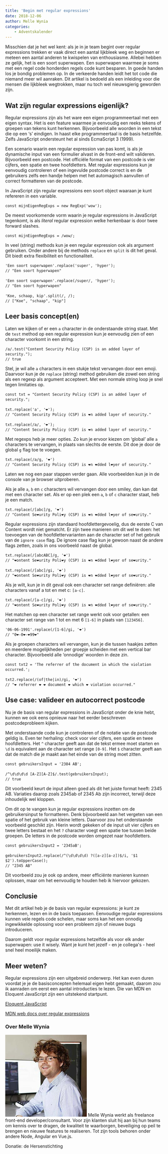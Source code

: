 ```yaml
---
title: 'Begin met regular expressions'
date: 2018-12-06
author: Melle Wynia
categories:
    - Adventskalender
---
```


Misschien dat je het wel kent: als je in je team begint over regular expressions trekken er vaak direct een aantal lijkbleek weg en beginnen er meteen een aantal anderen te kwispelen van enthousiasme. Allebei hebben ze gelijk, het is een soort superwapen. Een superwapen waarmee je soms met een regel code honderden regels code kunt besparen. In goede handen los je bondig problemen op. In de verkeerde handen leidt het tot code die niemand meer wil aanraken. Dit artikel is bedoeld als een inleiding voor die mensen die lijkbleek wegtrokken, maar nu toch wel nieuwsgierig geworden zijn.

## Wat zijn regular expressions eigenlijk?

Regular expressions zijn als het ware een eigen programmeertaal met een eigen syntax. Het is een feature waarmee je eenvoudig een reeks tekens of groepen van tekens kunt herkennen. Bijvoorbeeld alle woorden in een tekst die op een ‘s’ eindigen. In haast elke programmeertaal is de basis hetzelfde. Zelfs JavaScript ondersteunt het al sinds EcmaScript 3 (1999).

Een scenario waarin een regular expression van pas komt, is als je dynamische input van een formulier alvast in de front-end wilt valideren. Bijvoorbeeld een postcode. Het officiële format van een postcode is vier cijfers, een spatie en twee hoofdletters. Met regular expressions kun je eenvoudig controleren of een ingevulde postcode correct is en de gebruikers zelfs een handje helpen met het automagisch aanvullen of correct formatteren van de postcode.

In JavaScript zijn regular expressions een soort object waaraan je kunt refereren in een variable.

```
const mijnEigenRegExps = new RegExp('wow');
```

De meest voorkomende vorm waarin je regular expressions in JavaScript tegenkomt, is als _literal_ regular expression welke herkenbaar is door twee forward slashes.

```
const mijnEigenRegExps = /wow/;
```

In veel (string) methods kun je een regular expression ook als argument gebruiken. Onder andere bij de methods `replace` en `split` is dit het geval. Dit biedt extra flexibiliteit en functionaliteit.

```
'Een soort superwapen'.replace('super', 'hyper');
// "Een soort hyperwapen"

'Een soort superwapen'.replace(/super/, 'hyper');
// "Een soort hyperwapen"

'Koe, schaap, kip'.split(/, /);
// ["Koe", "schaap", "kip"]
```

## Leer basis concept(en)

Laten we kijken of er een `a` character in de onderstaande string staat. Met de `test` method op een regular expression kun je eenvoudig zien of een character voorkomt in een string.

```
/a/.test("Content Security Policy (CSP) is an added layer of security.");
// true
```

Stel, je wil alle `a` characters in een stukje tekst vervangen door een emoji. Daarvoor kun je de `replace` (string) method gebruiken die zowel een string als een regexp als argument accepteert. Met een normale string loop je snel tegen limitaties op.

```
const txt = "Content Security Policy (CSP) is an added layer of security.";

txt.replace('a', '❤️');
// "Content Security Policy (CSP) is ❤️n added layer of security."

txt.replace(/a/, '❤️');
// "Content Security Policy (CSP) is ❤️n added layer of security."
```

Met regexps heb je meer opties. Zo kun je ervoor kiezen om ‘global’ alle `a` characters te vervangen, in plaats van slechts de eerste. Dit doe je door de global `g` flag toe te voegen.

```
txt.replace(/a/g, '❤️')
// "Content Security Policy (CSP) is ❤️n ❤️dded l❤️yer of security."
```

Laten we nog een paar stappen verder gaan. Alle voorbeelden kun je in de console van je browser uitproberen.

Als je alle `a`, `b` en `c` characters wil vervangen door een smiley, dan kan dat met een character set. Als er op een plek een `a`, `b` of `c` character staat, heb je een match.

```
txt.replace(/[abc]/g, '❤️')
// "Content Se❤️urity Poli❤️y (CSP) is ❤️n ❤️dded l❤️yer of se❤️urity."
```

Regular expressions zijn standaard hoofdlettergevoelig, dus de eerste C van Content wordt niet gematcht. Er zijn twee manieren om dit wel te doen: het toevoegen van de hoofdlettervarianten aan de character set of het gebruik van de `ignore case` flag. De ignore case flag kun je gewoon naast de andere flags zetten, zoals in ons voorbeeld naast de global.

```
txt.replace(/[abcABC]/g, '❤️')
// "❤️ontent Se❤️urity Poli❤️y (CSP) is ❤️n ❤️dded l❤️yer of se❤️urity."

txt.replace(/[abc]/gi, '❤️')
// "❤️ontent Se❤️urity Poli❤️y (CSP) is ❤️n ❤️dded l❤️yer of se❤️urity."
```

Als je wilt, kun je in dit geval ook een character set range definiëren: alle characters vanaf a tot en met c: `[a-c]`.

```
txt.replace(/[a-c]/gi, '❤️')
// "❤️ontent Se❤️urity Poli❤️y (CSP) is ❤️n ❤️dded l❤️yer of se❤️urity."
```

Het matchen op een character set range werkt ook voor getallen: een character set range van 1 tot en met 6 `[1-6]` in plaats van `[123456]`.

```
'06-06-1991'.replace(/[1-6]/gi, '❤️')
// "0❤️-0❤️-❤️99❤️"
```

Als je groepen characters wil vervangen, kun je die tussen haakjes zetten en meerdere mogelijkheden per groepje scheiden met een vertical bar character. Bijvoorbeeld alle ‘onnodige’ woorden in deze zin.

```
const txt2 = 'The referrer of the document in which the violation occurred.';

txt2.replace(/(of|the|in)/gi, '❤️')
// "❤️ referrer ❤️ ❤️ document ❤️ which ❤️ violation occurred."
```

## Use case: valideer en autocorrect postcode

Nu je de basis van regular expressions in JavaScript onder de knie hebt, kunnen we ook eens opnieuw naar het eerder beschreven postcodeprobleem kijken.

Met onderstaande code kun je controleren of de notatie van de postcode geldig is. Even ter herhaling: check voor vier cijfers, een spatie en twee hoofdletters. Het `^` character geeft aan dat de tekst ermee moet starten en `\d` is equivalent aan de character set range `[0-9]`. Het `$` character geeft aan dat de match die je maakt aan het einde van de string moet zitten.

```
const gebruikersInput = '2384 AB';

/^\d\d\d\d [A-Z][A-Z]$/.test(gebruikersInput);
// true
```

Dit voorbeeld keurt de input alleen goed als dit het juiste format heeft: 2345 AB. Variaties daarop zoals 2345ab of 2345 Ab zijn incorrect, terwijl deze inhoudelijk wel kloppen.

Om dit op te vangen kun je regular expressions inzetten om de gebruikersinput te formatteren. Denk bijvoorbeeld aan het vergeten van een spatie of het gebruik van kleine letters. Daarvoor zou het onderstaande voorbeeld geschikt zijn. Hierin wordt gekeken of de input uit vier cijfers en twee letters bestaat en het `?` character voegt een spatie toe tussen beide groepen. De letters in de postcode worden omgezet naar hoofdletters.

```
const gebruikersInput2 = '2345aB';

gebruikersInput2.replace(/^(\d\d\d\d) ?([a-z][a-z])$/i, '$1 $2').toUpperCase();
// "2345 AB"
```

Dit voorbeeld zou je ook op andere, meer efficiënte manieren kunnen oplossen, maar om het eenvoudig te houden heb ik hiervoor gekozen.

## Conclusie

Met dit artikel heb je de basis van regular expressions: je kunt ze herkennen, lezen en in de basis toepassen. Eenvoudige regular expressions kunnen vele regels code schelen, maar soms kan het een onnodig ingewikkelde oplossing voor een probleem zijn of nieuwe bugs introduceren.

Daarom geldt voor regular expressions hetzelfde als voor elk ander superwapen: use it wisely. Want je kunt het jezelf - en je collega's - heel snel heel moeilijk maken.

## Meer weten?

Regular expressions zijn een uitgebreid onderwerp. Het kan even duren voordat je je de basisconcepten helemaal eigen hebt gemaakt, daarom zou ik aanraden om eerst een aantal introducties te lezen. Die van MDN en Eloquent JavaScript zijn een uitstekend startpunt.

[Eloquent JavaScript](https://eloquentjavascript.net/09_regexp.html)

[MDN web docs over regular expressions](https://developer.mozilla.org/en-US/docs/Web/JavaScript/Guide/Regular_Expressions)

### Over Melle Wynia

<img src="/_img/adventskalender/melle.jpg" alt="Foto van Melle Wynia" class="floating-portrait" /> 
Melle Wynia werkt als freelance front-end developer/consultant. Voor zijn klanten sluit hij aan bij hun teams om kennis over te dragen, de kwaliteit te waarborgen, beveiliging op peil te brengen en nieuwe features te realiseren. Tot zijn tools behoren onder andere Node, Angular en Vue.js.

Donatie: de Hersenstichting
